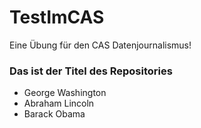 # TestImCAS
Eine Übung für den CAS Datenjournalismus!

### Das ist der Titel des Repositories

- George Washington
- Abraham Lincoln
- Barack Obama
